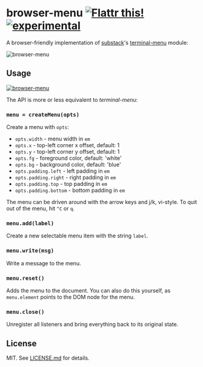 # browser-menu [![Flattr this!](https://api.flattr.com/button/flattr-badge-large.png)](https://flattr.com/submit/auto?user_id=hughskennedy&url=http://github.com/hughsk/browser-menu&title=browser-menu&description=hughsk/browser-menu%20on%20GitHub&language=en_GB&tags=flattr,github,javascript&category=software)[![experimental](http://hughsk.github.io/stability-badges/dist/experimental.svg)](http://github.com/hughsk/stability-badges) #

A browser-friendly implementation of [substack](http://github.com/substack)'s
[terminal-menu](http://github.com/substack/terminal-menu) module:

![browser-menu](http://i.imgur.com/lrFcCOf.jpg)

## Usage ##

[![browser-menu](https://nodei.co/npm/browser-menu.png?mini=true)](https://nodei.co/npm/browser-menu)

The API is more or less equivalent to *terminal-menu*:

### `menu = createMenu(opts)`

Create a menu with `opts`:

* `opts.width` - menu width in `em`
* `opts.x` - top-left corner x offset, default: 1
* `opts.y` - top-left corner y offset, default: 1
* `opts.fg` - foreground color, default: 'white'
* `opts.bg` - background color, default: 'blue'
* `opts.padding.left` - left padding in `em`
* `opts.padding.right` - right padding in `em`
* `opts.padding.top` - top padding in `em`
* `opts.padding.bottom` - bottom padding in `em`

The menu can be driven around with the arrow keys and j/k, vi-style. To quit out
of the menu, hit `^C` or `q`.

### `menu.add(label)`

Create a new selectable menu item with the string `label`.

### `menu.write(msg)`

Write a message to the menu.

### `menu.reset()`

Adds the menu to the document. You can also do this yourself, as
`menu.element` points to the DOM node for the menu.

### `menu.close()`

Unregister all listeners and bring everything back to its original state.

## License ##

MIT. See [LICENSE.md](http://github.com/hughsk/browser-menu/blob/master/LICENSE.md) for details.
